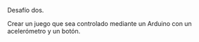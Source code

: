 Desafío dos.

Crear un juego que sea controlado mediante un Arduino con un acelerómetro y un botón.
